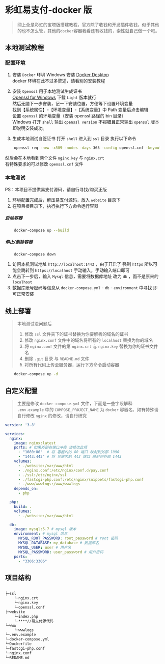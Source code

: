 # 彩虹易支付-docker 版

> 网上全是彩虹的宝塔版搭建教程，官方除了收钱和开发插件收钱，似乎其他的也不怎么管，其他的`docker`容器我看还有收钱的，索性就自己做一个吧。  


## 本地测试教程

### 配置环境

1. 安装 `Docker` 环境 Windows 安装 [Docker Desktop](https://www.docker.com/products/docker-desktop/)  
  docker 环境在此不过多赘述，请看别的安装教程

2. 安装 `Openssl` 用于本地测试生成证书  
[Openssl for Windows](http://slproweb.com/products/Win32OpenSSL.html) 下载 `Light` 版本就行  
然后无脑下一步安装，记一下安装位置，方便等下设置环境变量  
找到【系统属性】-【环境变量】-【系统变量】中 Path 变量后点击编辑  
设置 `openssl` 的环境变量（安装 openssl 路径的 bin 目录）  
Windows 打开 `shell` 输出 `openssl version` 不报错且正常输出 `openssl` 版本即说明安装成功。
3. 生成本地测试自签证书
打开 `shell` 进入到 `ssl` 目录 执行以下命令  
```sh
    openssl req -new -x509 -nodes -days 365 -config openssl.cnf -keyout nginx.key -out nginx.crt
```
然后会在本地看到两个文件 `nginx.key` 与 `nginx.crt`  
有特殊要求的可以修改 `openssl.cnf` 文件

### 本地测试

PS：本项目不提供易支付源码，请自行寻找/购买正版

1. 环境配置完成后，解压易支付源码，放入 `website` 目录下
2. 在项目根目录下，执行执行下方命令运行容器

##### 启动容器
```sh
    docker-compose up --build
```

##### 停止/删除容器
```sh
    docker-compose down
```

 1. 访问本机测试地址 `http://localhost:1443` ，由于开启了 强制 `https` 所以可能会跳转到 `https://localhost` 手动输入，手动输入端口即可
 2. 点击下一步后，输入 `Mysql` 信息，需要将数据库地址 改为 `db` ，而不是原来的  `localhost`
 3. 数据库账号密码等信息从 `docker-compose.yml` - `db` - `environment` 中寻找 即可正常安装


## 线上部署

> 本地测试没问题后  
> 1. 修改 `ssl` 文件夹下的证书替换为你要解析的域名的证书  
> 2. 修改 `nginx.conf` 文件中的域名将所有的 `localhost` 替换为你的域名  
> 3. 将 `nginx.conf` 文件的第 `nginx.crt` 与 `nginx.key` 替换为你的证书文件名  
> 4. 删除 `.git` 目录 与 `README.md` 文件  
> 5. 将所有代码上传至服务器，运行下方命令启动容器

```sh
    docker-compose up -d
```


## 自定义配置

> 主要是修改 `docker-compose.yml` 文件，下面是一些字段解释   
> `.env.example` 中的 `COMPOSE_PROJECT_NAME` 为 `docker` 容器名，如有特殊请自行修改
> `nginx` 的修改，请自行研究


```yml
version: '3.8'

services:
  nginx:
    image: nginx:latest
    ports: # 如果外部有端口冲突 请修改此项
      - "1080:80"  # 将 容器内的 80 端口 映射到外部 1080
      - "1443:443" # 将 容器内的 443 端口 映射到外部 1443 
    volumes:
      - ./website:/var/www/html
      - ./nginx.conf:/etc/nginx/conf.d/pay.conf
      - ./ssl:/etc/nginx/ssl
      - ./fastcgi-php.conf:/etc/nginx/snippets/fastcgi-php.conf
      - ./www/wwwlogs:/www/wwwlogs
    depends_on:
      - php

  php:
    build: .
    volumes:
      - ./website:/var/www/html

  db:
    image: mysql:5.7 # mysql 版本
    environment: # mysql 信息
      MYSQL_ROOT_PASSWORD: root_password # root 密码
      MYSQL_DATABASE: my_database # 数据库名
      MYSQL_USER: user # 用户名
      MYSQL_PASSWORD: user_password # 用户密码
    ports:
      - "3306:3306"
```


## 项目结构
```sh

├─ssl
    └─nginx.crt
    └─nginx.key
    └─openssl.conf
├─website
    └─index.php
    └─****//易支付源代码
└─www
    └─wwwlogs
└─.env.example
└─docker-compose.yml
└─Dockerfile
└─fastcgi-php.conf
└─nginx.conf
└─REDAME.md
```
